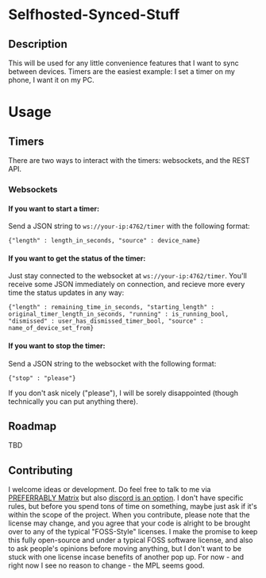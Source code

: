 # Selfhosted-Synced-Stuff

## Description
This will be used for any little convenience features that I want to sync between devices. Timers are the easiest example: I set a timer on my phone, I want it on my PC.

# Usage

## Timers
There are two ways to interact with the timers: websockets, and the REST API.

### Websockets

#### If you want to start a timer:
Send a JSON string to `ws://your-ip:4762/timer` with the following format:
```
{"length" : length_in_seconds, "source" : device_name}
```

#### If you want to get the status of the timer:
Just stay connected to the websocket at `ws://your-ip:4762/timer`. You'll receive some JSON immediately on connection, and recieve more every time the status updates in any way:
```
{"length" : remaining_time_in_seconds, "starting_length" : original_timer_length_in_seconds, "running" : is_running_bool, "dismissed" : user_has_dismissed_timer_bool, "source" : name_of_device_set_from}
```

#### If you want to stop the timer:
Send a JSON string to the websocket with the following format:
```
{"stop" : "please"}
```
If you don't ask nicely ("please"), I will be sorely disappointed (though technically you can put anything there).

## Roadmap
TBD

## Contributing
I welcome ideas or development. Do feel free to talk to me via [PREFERRABLY Matrix](https://matrix.to/#/#issac-dowling:matrix.org) but also [discord is an option](https://discord.com/invite/rmQX5984g8). I don't have specific rules, but before you spend tons of time on something, maybe just ask if it's within the scope of the project. When you contribute, please note that the license may change, and you agree that your code is alright to be brought over to any of the typical "FOSS-Style" licenses. I make the promise to keep this fully open-source and under a typical FOSS software license, and also to ask people's opinions before moving anything, but I don't want to be stuck with one license incase benefits of another pop up. For now - and right now I see no reason to change - the MPL seems good.
